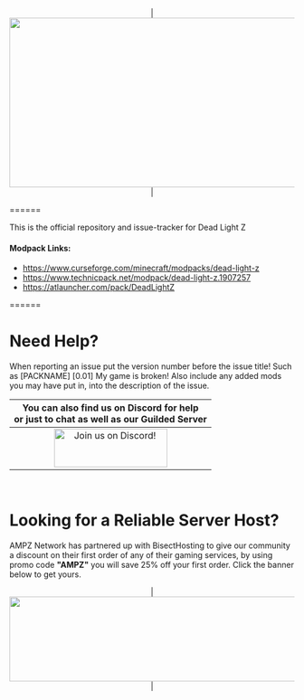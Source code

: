 <p align="center">
| <img src="https://www.bisecthosting.com/images/CF/Dead_Light/BH_DL_Header.png" alt="Get your server today!"  width="1911" height="300"></a>|
</p>

======

This is the official repository and issue-tracker for Dead Light Z
    
#### Modpack Links: 
+ https://www.curseforge.com/minecraft/modpacks/dead-light-z
+ https://www.technicpack.net/modpack/dead-light-z.1907257
+ https://atlauncher.com/pack/DeadLightZ

======
  
Need Help?
======
When reporting an issue put the version number before the issue title! Such as [PACKNAME] [0.01] My game is broken! Also include any added mods you may have put in, into the description of the issue. 
 

|You can also find us on Discord for help<br>or just to chat as well as our Guilded Server|
|:------------:|
|<a href="https://discord.gg/enrpMDd"><img src="https://discordapp.com/assets/fc0b01fe10a0b8c602fb0106d8189d9b.png" alt="Join us on Discord!"  width="200" height="68">
<br>

Looking for a Reliable Server Host?
======
AMPZ Network has partnered up with BisectHosting to give our community a discount on their first order of any of their gaming services, by using promo code **"AMPZ"** you will save 25% off your first order. Click the banner below to get yours. 

<p align="center">
| <a href="https://bisecthosting.com/AMPZ"><img src="https://www.bisecthosting.com/images/CF/Dead_Light/BH_DL_PromoCard.png" alt="Get your server today!"   width="1911" height="150"></a>|
</p>
